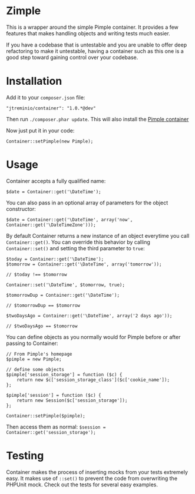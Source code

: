 Zimple
======

This is a wrapper around the simple Pimple container. It provides a few features that makes handling objects
and writing tests much easier.

If you have a codebase that is untestable and you are unable to offer deep refactoring to make it untestable, having a
container such as this one is a good step toward gaining control over your codebase.

Installation
=======

Add it to your `composer.json` file:

    "jtreminio/container": "1.0.*@dev"

Then run `./composer.phar update`. This will also install the [Pimple container](https://github.com/fabpot/Pimple)

Now just put it in your code:

    Container::setPimple(new Pimple);

Usage
========

Container accepts a fully qualified name:

    $date = Container::get('\DateTime');

You can also pass in an optional array of parameters for the object constructor:

    $date = Container::get('\DateTime', array('now', Container::get('\DateTimeZone')));

By default Container returns a new instance of an object everytime you call `Container::get()`. You can override this
behavior by calling `Container::set()` and setting the third parameter to `true`:

    $today = Container::get('\DateTime');
    $tomorrow = Container::get('\DateTime', array('tomorrow'));

    // $today !== $tomorrow

    Container::set('\DateTime', $tomorrow, true);

    $tomorrowDup = Container::get('\DateTime');

    // $tomorrowDup == $tomorrow

    $twoDaysAgo = Container::get('\DateTime', array('2 days ago'));

    // $twoDaysAgo == $tomorrow

You can define objects as you normally would for Pimple before or after passing to Container:

    // From Pimple's homepage
    $pimple = new Pimple;

    // define some objects
    $pimple['session_storage'] = function ($c) {
        return new $c['session_storage_class']($c['cookie_name']);
    };

    $pimple['session'] = function ($c) {
        return new Session($c['session_storage']);
    };

    Container::setPimple($pimple);

Then access them as normal: `$session = Container::get('session_storage');`

Testing
=========

Container makes the process of inserting mocks from your tests extremely easy. It makes use of `::set()` to prevent
the code from overwriting the PHPUnit mock. Check out the tests for several easy examples.
